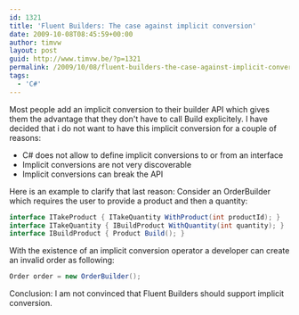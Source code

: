 ```yaml
---
id: 1321
title: 'Fluent Builders: The case against implicit conversion'
date: 2009-10-08T08:45:59+00:00
author: timvw
layout: post
guid: http://www.timvw.be/?p=1321
permalink: /2009/10/08/fluent-builders-the-case-against-implicit-conversion/
tags:
  - 'C#'
---
```

Most people add an implicit conversion to their builder API which gives them the advantage that they don't have to call Build explicitely. I have decided that i do not want to have this implicit conversion for a couple of reasons:

  * C# does not allow to define implicit conversions to or from an interface
  * Implicit conversions are not very discoverable
  * Implicit conversions can break the API

Here is an example to clarify that last reason: Consider an OrderBuilder which requires the user to provide a product and then a quantity:

```csharp
interface ITakeProduct { ITakeQuantity WithProduct(int productId); }
interface ITakeQuantity { IBuildProduct WithQuantity(int quantity); }
interface IBuildProduct { Product Build(); }
```

With the existence of an implicit conversion operator a developer can create an invalid order as following:

```csharp
Order order = new OrderBuilder();
```

Conclusion: I am not convinced that Fluent Builders should support implicit conversion.
